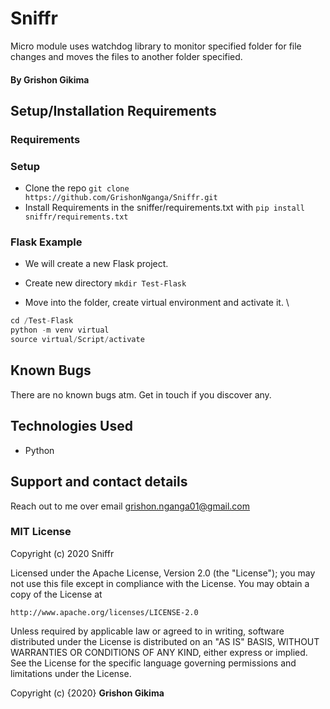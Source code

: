 # Sniffr

Micro module uses watchdog library to monitor specified folder for file changes and moves the files to another folder specified.

#### By **Grishon Gikima**


## Setup/Installation Requirements

### Requirements

### Setup
* Clone the repo `git clone https://github.com/GrishonNganga/Sniffr.git`
* Install Requirements in the sniffer/requirements.txt with `pip install sniffr/requirements.txt`


### Flask Example

* We will create a new Flask project.

* Create new directory `mkdir Test-Flask`
* Move into the folder, create virtual environment and activate it. \

```python 
cd /Test-Flask
python -m venv virtual
source virtual/Script/activate

```

## Known Bugs

There are no known bugs atm. Get in touch if you discover any.
## Technologies Used

* Python

## Support and contact details

Reach out to me over email grishon.nganga01@gmail.com
### MIT License

Copyright (c) 2020 Sniffr

Licensed under the Apache License, Version 2.0 (the "License");
you may not use this file except in compliance with the License.
You may obtain a copy of the License at

    http://www.apache.org/licenses/LICENSE-2.0

Unless required by applicable law or agreed to in writing, software
distributed under the License is distributed on an "AS IS" BASIS,
WITHOUT WARRANTIES OR CONDITIONS OF ANY KIND, either express or implied.
See the License for the specific language governing permissions and
limitations under the License.

Copyright (c) {2020} **Grishon Gikima**